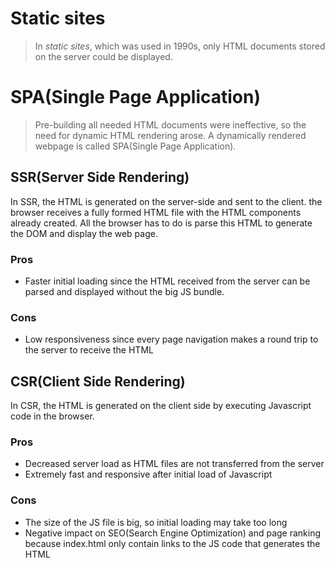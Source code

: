 # Static sites
>In *static sites*, which was used in 1990s, only HTML documents stored on the server could be displayed.<br>

# SPA(Single Page Application)
>Pre-building all needed HTML documents were ineffective, so the need for dynamic HTML rendering arose. A dynamically rendered webpage is called SPA(Single Page Application).

## SSR(Server Side Rendering)
In SSR, the HTML is generated on the server-side and sent to the client.
the browser receives a fully formed HTML file with the HTML components already created. All the browser has to do is parse this HTML to generate the DOM and display 
the web page.
### Pros
- Faster initial loading since the HTML received from the server can be parsed and displayed without the big JS bundle.
### Cons
- Low responsiveness since every page navigation makes a round trip to the server to receive the HTML

## CSR(Client Side Rendering)
In CSR, the HTML is generated on the client side by executing Javascript code in the browser.
### Pros
- Decreased server load as HTML files are not transferred from the server
- Extremely fast and responsive after initial load of Javascript
### Cons
- The size of the JS file is big, so initial loading may take too long
- Negative impact on SEO(Search Engine Optimization) and page ranking because index.html only contain links to the JS code that generates the HTML
